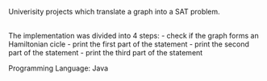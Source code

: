 Univerisity projects which translate a graph into a SAT problem. <br><br>

The implementation was divided into 4 steps:
        - check if the graph forms an Hamiltonian cicle
        - print the first part of the statement
        - print the second part of the statement
        - print the third part of the statement

Programming Language: Java
